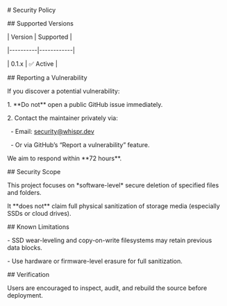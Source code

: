 \# Security Policy



\## Supported Versions

| Version | Supported |

|----------|------------|

| 0.1.x    | ✅ Active  |



\## Reporting a Vulnerability

If you discover a potential vulnerability:

1\. \*\*Do not\*\* open a public GitHub issue immediately.

2\. Contact the maintainer privately via:

   - Email: security@whispr.dev

   - Or via GitHub’s “Report a vulnerability” feature.



We aim to respond within \*\*72 hours\*\*.



\## Security Scope

This project focuses on \*software-level\* secure deletion of specified files and folders.

It \*\*does not\*\* claim full physical sanitization of storage media (especially SSDs or cloud drives).



\## Known Limitations

\- SSD wear-leveling and copy-on-write filesystems may retain previous data blocks.

\- Use hardware or firmware-level erasure for full sanitization.



\## Verification

Users are encouraged to inspect, audit, and rebuild the source before deployment.

